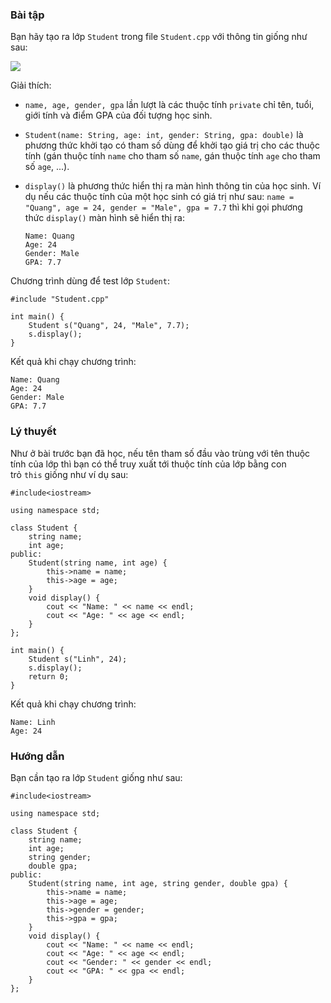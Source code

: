 ### Bài tập

Bạn hãy tạo ra lớp `Student` trong file `Student.cpp` với thông tin giống như sau:

![](https://codelearn.io/Media/Default/Users/TuanLQ7/Cpp_OOP/Main-1.png)

Giải thích:

-   `name, age, gender, gpa` lần lượt là các thuộc tính `private` chỉ tên, tuổi, giới tính và điểm GPA của đối tượng học sinh.
-   `Student(name: String, age: int, gender: String, gpa: double)` là phương thức khởi tạo có tham số dùng để khởi tạo giá trị cho các thuộc tính (gán thuộc tính `name` cho tham số `name`, gán thuộc tính `age` cho tham số `age`, ...).
-   `display()` là phương thức hiển thị ra màn hình thông tin của học sinh. Ví dụ nếu các thuộc tính của một học sinh có giá trị như sau: `name = "Quang", age = 24, gender = "Male", gpa = 7.7` thì khi gọi phương thức `display()` màn hình sẽ hiển thị ra:

    ```
    Name: Quang
    Age: 24
    Gender: Male
    GPA: 7.7​
    ```

Chương trình dùng để test lớp `Student`:

```
#include "Student.cpp"

int main() {
    Student s("Quang", 24, "Male", 7.7);
    s.display();
}
```

Kết quả khi chạy chương trình:

```
Name: Quang
Age: 24
Gender: Male
GPA: 7.7

```

### Lý thuyết

Như ở bài trước bạn đã học, nếu tên tham số đầu vào trùng với tên thuộc tính của lớp thì bạn có thể truy xuất tới thuộc tính của lớp bằng con trỏ `this` giống như ví dụ sau:

```
#include<iostream>

using namespace std;

class Student {
    string name;
    int age;
public:
    Student(string name, int age) {
        this->name = name;
        this->age = age;
    }
    void display() {
        cout << "Name: " << name << endl;
        cout << "Age: " << age << endl;
    }
};

int main() {
    Student s("Linh", 24);
    s.display();
    return 0;
}
```

Kết quả khi chạy chương trình:

```
Name: Linh
Age: 24
```

### Hướng dẫn

Bạn cần tạo ra lớp `Student` giống như sau:

```
#include<iostream>

using namespace std;

class Student {
    string name;
    int age;
    string gender;
    double gpa;
public:
    Student(string name, int age, string gender, double gpa) {
        this->name = name;
        this->age = age;
        this->gender = gender;
        this->gpa = gpa;
    }
    void display() {
        cout << "Name: " << name << endl;
        cout << "Age: " << age << endl;
        cout << "Gender: " << gender << endl;
        cout << "GPA: " << gpa << endl;
    }
};
```